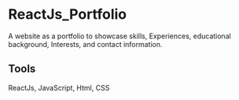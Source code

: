 # ReactJs_Portfolio
A website as a portfolio to showcase skills, Experiences, educational background, Interests, and contact information.
## Tools
ReactJs, JavaScript, Html, CSS
